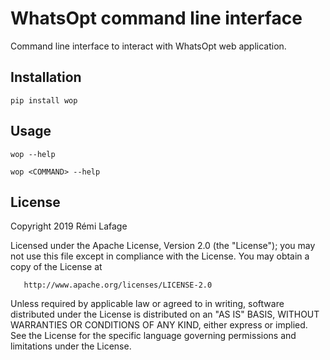 # WhatsOpt command line interface

Command line interface to interact with WhatsOpt web application.

## Installation
```
pip install wop
```

## Usage
```
wop --help
```

```
wop <COMMAND> --help
```

## License

   Copyright 2019 Rémi Lafage

   Licensed under the Apache License, Version 2.0 (the "License");
   you may not use this file except in compliance with the License.
   You may obtain a copy of the License at

       http://www.apache.org/licenses/LICENSE-2.0

   Unless required by applicable law or agreed to in writing, software
   distributed under the License is distributed on an "AS IS" BASIS,
   WITHOUT WARRANTIES OR CONDITIONS OF ANY KIND, either express or implied.
   See the License for the specific language governing permissions and
   limitations under the License.
